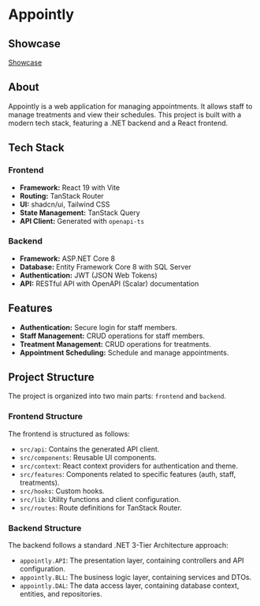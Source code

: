 # Appointly

## Showcase

[Showcase](https://youtu.be/jLW_w3xkiWQ)

## About

Appointly is a web application for managing appointments. It allows staff to manage treatments and view their schedules. This project is built with a modern tech stack, featuring a .NET backend and a React frontend.

## Tech Stack

### Frontend

- **Framework:** React 19 with Vite
- **Routing:** TanStack Router
- **UI:** shadcn/ui, Tailwind CSS
- **State Management:** TanStack Query
- **API Client:** Generated with `openapi-ts`

### Backend

- **Framework:** ASP.NET Core 8
- **Database:** Entity Framework Core 8 with SQL Server
- **Authentication:** JWT (JSON Web Tokens)
- **API:** RESTful API with OpenAPI (Scalar) documentation

## Features

- **Authentication:** Secure login for staff members.
- **Staff Management:** CRUD operations for staff members.
- **Treatment Management:** CRUD operations for treatments.
- **Appointment Scheduling:** Schedule and manage appointments.

## Project Structure

The project is organized into two main parts: `frontend` and `backend`.

### Frontend Structure

The frontend is structured as follows:

- `src/api`: Contains the generated API client.
- `src/components`: Reusable UI components.
- `src/context`: React context providers for authentication and theme.
- `src/features`: Components related to specific features (auth, staff, treatments).
- `src/hooks`: Custom hooks.
- `src/lib`: Utility functions and client configuration.
- `src/routes`: Route definitions for TanStack Router.

### Backend Structure

The backend follows a standard .NET 3-Tier Architecture approach:

- `appointly.API`: The presentation layer, containing controllers and API configuration.
- `appointly.BLL`: The business logic layer, containing services and DTOs.
- `appointly.DAL`: The data access layer, containing database context, entities, and repositories.
